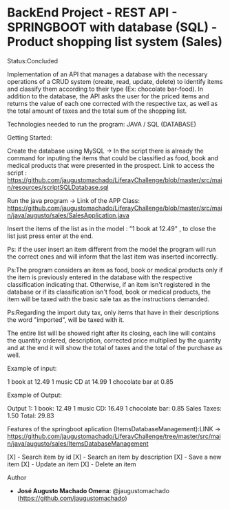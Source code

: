 <h1>BackEnd Project - REST API - SPRINGBOOT with database (SQL) - Product shopping list system (Sales)</h1>

Status:Concluded

Implementation of an API that manages a database with the necessary operations of a CRUD system (create, read, update, delete) to identify items and classify them according to their type (Ex: chocolate bar-food). In addition to the database, the API asks the user for the priced items and returns the value of each one corrected with the respective tax, as well as the total amount of taxes and the total sum of the shopping list.

Technologies needed to run the program:
JAVA / SQL (DATABASE)

Getting Started:

Create the database using MySQL -> In the script there is already the command for inputing the items that could be classified as food, book and medical products that were presented in the prospect.
Link to access the script : https://github.com/jaugustomachado/LiferayChallenge/blob/master/src/main/resources/scriptSQLDatabase.sql

Run the java program -> Link of the APP Class: https://github.com/jaugustomachado/LiferayChallenge/blob/master/src/main/java/augusto/sales/SalesApplication.java

Insert the items of the list as in the model : "1 book at 12.49" , to close the list just press enter at the end.

Ps: if the user insert an item different from the model the program will run the correct ones and will inform that the last item was inserted incorrectly.

Ps:The program considers an item as food, book or medical products only if the item is previously entered in the database with the respective classification indicating that. Otherwise, if an item isn't registered in the database or if its classification isn't food, book or medical products, the item will be taxed with the basic sale tax as the instructions demanded.

Ps:Regarding the import duty tax, only items that have in their descriptions the word "imported", will be taxed with it.

The entire list will be showed right after its closing, each line will contains the quantity ordered, description, corrected price multiplied by the quantity and at the end it will show the  total of taxes and the total of the purchase as well.

Example of input:

1 book at 12.49
1 music CD at 14.99
1 chocolate bar at 0.85

Example of Output:

Output 1:
1 book: 12.49
1 music CD: 16.49
1 chocolate bar: 0.85
Sales Taxes: 1.50
Total: 29.83

Features of the springboot aplication (ItemsDatabaseManagement):LINK -> https://github.com/jaugustomachado/LiferayChallenge/tree/master/src/main/java/augusto/sales/ItemsDatabaseManagement

[X] - Search item by id
[X] - Search an item by description
[X] - Save a new item
[X] - Update an item
[X] - Delete an item

Author
 
* **José Augusto Machado Omena**: @jaugustomachado (https://github.com/jaugustomachado)
 
